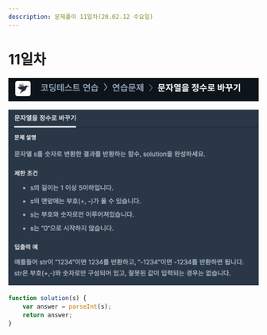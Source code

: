 ```yaml
---
description: 문제풀이 11일차(20.02.12 수요일)
---
```


# 11일차

![](../../.gitbook/assets/image%20%286%29.png)

![](../../.gitbook/assets/image%20%2848%29.png)

```javascript
function solution(s) {
    var answer = parseInt(s);
    return answer;
}
```

